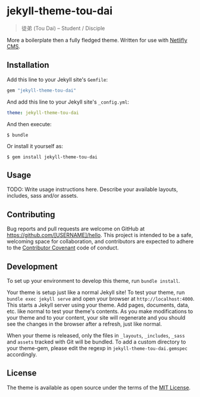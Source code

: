 # jekyll-theme-tou-dai

> 徒弟 (Tou Dai) – Student / Disciple

More a boilerplate then a fully fledged theme. Written for use with [Netlifly CMS](https://www.netlifycms.org/).  

## Installation

Add this line to your Jekyll site's `Gemfile`:

```ruby
gem "jekyll-theme-tou-dai"
```

And add this line to your Jekyll site's `_config.yml`:

```yaml
theme: jekyll-theme-tou-dai
```

And then execute:

    $ bundle

Or install it yourself as:

    $ gem install jekyll-theme-tou-dai

## Usage

TODO: Write usage instructions here. Describe your available layouts, includes, sass and/or assets.

## Contributing

Bug reports and pull requests are welcome on GitHub at https://github.com/[USERNAME]/hello. This project is intended to be a safe, welcoming space for collaboration, and contributors are expected to adhere to the [Contributor Covenant](http://contributor-covenant.org) code of conduct.

## Development

To set up your environment to develop this theme, run `bundle install`.

Your theme is setup just like a normal Jekyll site! To test your theme, run `bundle exec jekyll serve` and open your browser at `http://localhost:4000`. This starts a Jekyll server using your theme. Add pages, documents, data, etc. like normal to test your theme's contents. As you make modifications to your theme and to your content, your site will regenerate and you should see the changes in the browser after a refresh, just like normal.

When your theme is released, only the files in `_layouts`, `_includes`, `_sass` and `assets` tracked with Git will be bundled.
To add a custom directory to your theme-gem, please edit the regexp in `jekyll-theme-tou-dai.gemspec` accordingly.

## License

The theme is available as open source under the terms of the [MIT License](https://opensource.org/licenses/MIT).


